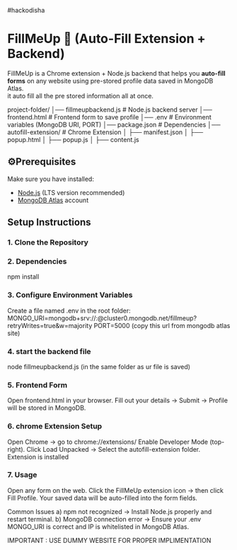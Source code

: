 #hackodisha
# FillMeUp 🚀 (Auto-Fill Extension + Backend)

FillMeUp is a Chrome extension + Node.js backend that helps you **auto-fill forms** on any website using pre-stored profile data saved in MongoDB Atlas.  
it auto fill all the pre stored information all at once.

project-folder/
│── fillmeupbackend.js # Node.js backend server
│── frontend.html # Frontend form to save profile
│── .env # Environment variables (MongoDB URI, PORT)
│── package.json # Dependencies
│── autofill-extension/ # Chrome Extension
│ ├── manifest.json
│ ├── popup.html
│ ├── popup.js
│ ├── content.js


## ⚙Prerequisites
Make sure you have installed:
- [Node.js](https://nodejs.org/) (LTS version recommended)
- [MongoDB Atlas](https://www.mongodb.com/atlas) account


## Setup Instructions

### 1. Clone the Repository
### 2. Dependencies
  npm install
### 3. Configure Environment Variables
  Create a file named .env in the root folder:
  MONGO_URI=mongodb+srv://<username>:<password>@cluster0.mongodb.net/fillmeup?retryWrites=true&w=majority
  PORT=5000
  (copy this url from mongodb atlas site)
### 4. start the backend file
  node fillmeupbackend.js
  (in the same folder as ur file is saved)
### 5.  Frontend Form
  Open frontend.html in your browser.
  Fill out your details → Submit → Profile will be stored in MongoDB.
### 6. chrome Extension Setup
  Open Chrome → go to chrome://extensions/
  Enable Developer Mode (top-right).
  Click Load Unpacked → Select the autofill-extension folder.
  Extension is installed 
### 7. Usage
  Open any form on the web.
  Click the FillMeUp extension icon → then click Fill Profile.
  Your saved data will be auto-filled into the form fields.

Common Issues
a) npm not recognized → Install Node.js properly and restart terminal.
b) MongoDB connection error → Ensure your .env MONGO_URI is correct and IP is whitelisted in MongoDB Atlas.

IMPORTANT : USE DUMMY WEBSITE FOR PROPER IMPLIMENTATION



